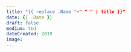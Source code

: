 ```yaml
---
title: "{{ replace .Name "-" " " | title }}"
date: {{ .Date }}
draft: false
medium: tbd
dateCreated: 2019
image: 
---
```

